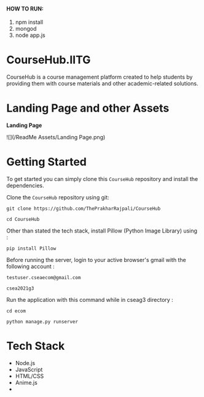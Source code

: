 
#### HOW TO RUN:
1. npm install 
2. mongod
3. node app.js
# CourseHub.IITG
CourseHub is a course management platform created to help students by providing them with course materials and other academic-related solutions.
# Landing Page and other Assets
**Landing Page**

![](/ReadMe Assets/Landing Page.png)

# Getting Started
To get started you can simply clone this `CourseHub` repository and install the dependencies.

Clone the `CourseHub` repository using git:

```
git clone https://github.com/ThePrakharRajpali/CourseHub

cd CourseHub
```

Other than stated the tech stack, install Pillow (Python Image Library) using :

```
pip install Pillow
```

Before running the server, login to your active browser's gmail with the following account : 

```
testuser.cseaecom@gmail.com

csea2021g3
```


Run the application with this command while in cseag3 directory :

```
cd ecom

python manage.py runserver
```

 
 # Tech Stack 
- Node.js
- JavaScript
- HTML/CSS
- Anime.js
- 

       

       
 
 
 
